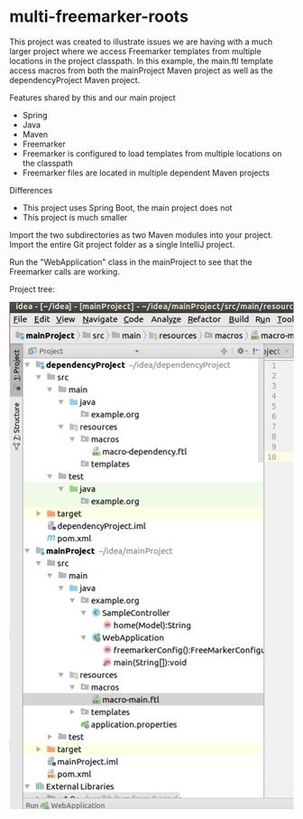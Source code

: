 # multi-freemarker-roots

This project was created to illustrate issues we are having with a much larger project where we access Freemarker 
templates from multiple locations in the project classpath.  In this example, the main.ftl template access macros from 
both the mainProject Maven project as well as the dependencyProject Maven project.

Features shared by this and our main project
- Spring
- Java
- Maven
- Freemarker
- Freemarker is configured to load templates from multiple locations on the classpath
- Freemarker files are located in multiple dependent Maven projects

Differences
- This project uses Spring Boot, the main project does not
- This project is much smaller

Import the two subdirectories as two Maven modules into your project. Import the entire Git project folder 
as a single IntelliJ project.

Run the "WebApplication" class in the mainProject to see that the Freemarker calls are working.

Project tree:

![Image of Project Tree](project_layout.png)

